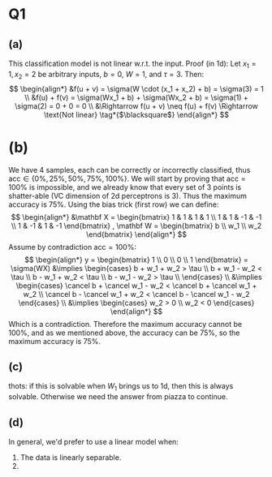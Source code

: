 # Q1
## (a)
This classification model is not linear w.r.t. the input.
Proof (in 1d):
Let $x_1 = 1, x_2 = 2$ be arbitrary inputs, $b = 0$, $W = 1$, and $\tau = 3$. Then:
$$
\begin{align*}
&f(u + v) = \sigma(W \cdot (x_1 + x_2) + b) = \sigma(3) = 1 \\
&f(u) + f(v) = \sigma(Wx_1 + b) + \sigma(Wx_2 + b) = \sigma(1) + \sigma(2) = 0 + 0 = 0 \\
&\Rightarrow f(u + v) \neq f(u) + f(v) \Rightarrow \text{Not linear} \tag*{$\blacksquare$}
\end{align*}
$$ 
# (b)
We have 4 samples, each can be correctly or incorrectly classified, thus $\text{acc} \in \{0\%, 25\%, 50\%, 75\%, 100\%\}$. We will start by proving that $\text{acc} = 100\%$ is impossible, and we already know that every set of 3 points is shatter-able (VC dimension of 2d perceptrons is 3). Thus the maximum accuracy is $75\%$.
Using the bias trick (first row) we can define:
$$
\begin{align*}
&\mathbf X =
\begin{bmatrix}
1 & 1 & 1 & 1 \\
1 & 1 & -1 & -1 \\
1 & -1 & 1 & -1
\end{bmatrix}
, \mathbf W = 
\begin{bmatrix}
b \\
w_1 \\
w_2
\end{bmatrix}
\end{align*}
$$
Assume by contradiction $\text{acc} = 100\%$:
$$
\begin{align*}
y =
\begin{bmatrix}
1 \\
0 \\
0 \\
1
\end{bmatrix}
 = \sigma(WX) &\implies
\begin{cases}
b + w_1 + w_2 > \tau \\
b + w_1 - w_2 < \tau \\
b - w_1 + w_2 < \tau \\
b - w_1 - w_2 > \tau \\
\end{cases} \\
&\implies \begin{cases}
\cancel b + \cancel w_1 - w_2 <  \cancel b + \cancel w_1 + w_2 \\
\cancel b - \cancel w_1 + w_2 <  \cancel b - \cancel w_1 - w_2
\end{cases} \\
&\implies \begin{cases}
w_2 > 0 \\
w_2 < 0
\end{cases}
\end{align*}
$$
Which is a contradiction. Therefore the maximum accuracy cannot be $100\%$, and as we mentioned above, the accuracy can be $75\%$, so the maximum accuracy is $75\%$.
## (c)
thots: if this is solvable when $W_1$ brings us to 1d, then this is always solvable. Otherwise we need the answer from piazza to continue.
## (d)
In general, we'd prefer to use a linear model when:
1. The data is linearly separable.
2. 
